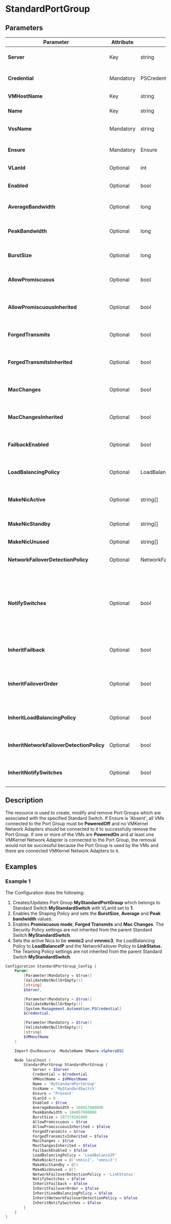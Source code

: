 # StandardPortGroup

## Parameters

| Parameter | Attribute | DataType | Description | Allowed Values |
| --- | --- | --- | --- | --- |
| **Server** | Key | string | The name of the Server we are trying to connect to. The Server can be a vCenter or ESXi. ||
| **Credential** | Mandatory | PSCredential | The credentials needed for connection to the specified Server. ||
| **VMHostName** | Key | string | The name of the VMHost which is going to be used. ||
| **Name** | Key | string | The name of the Standard Port Group. ||
| **VssName** | Mandatory | string | The name of the Standard Switch to which the Standard Port Group belongs to. ||
| **Ensure** | Mandatory | Ensure | Value indicating if the Standard Port Group should be Present or Absent. | Present, Absent |
| **VLanId** | Optional | int | The VLanId for ports using this Standard Port Group. | 0 - 4095 |
| **Enabled** | Optional | bool | The flag to indicate whether or not traffic shaper is enabled on the port. ||
| **AverageBandwidth** | Optional | long | The average bandwidth in bits per second if shaping is enabled on the port. ||
| **PeakBandwidth** | Optional | long | The peak bandwidth during bursts in bits per second if traffic shaping is enabled on the port. ||
| **BurstSize** | Optional | long | The maximum burst size allowed in bytes if shaping is enabled on the port. ||
| **AllowPromiscuous** | Optional | bool | Specifies whether promiscuous mode is enabled for the corresponding Standard Port Group. ||
| **AllowPromiscuousInherited** | Optional | bool | Specifies whether the AllowPromiscuous setting is inherited from the parent Standard Switch. ||
| **ForgedTransmits** | Optional | bool | Specifies whether forged transmits are enabled for the corresponding Standard Port Group. ||
| **ForgedTransmitsInherited** | Optional | bool | Specifies whether the ForgedTransmits setting is inherited from the parent Standard Switch. ||
| **MacChanges** | Optional | bool | Specifies whether MAC address changes are enabled for the corresponding Standard Port Group. ||
| **MacChangesInherited** | Optional | bool | Specifies whether the MacChanges setting is inherited from the parent Standard Switch. ||
| **FailbackEnabled** | Optional | bool | Specifies how a Physical Adapter is returned to active duty after recovering from a failure. ||
| **LoadBalancingPolicy** | Optional | LoadBalancingPolicy | Determines how network traffic is distributed between the network Adapters assigned to a Switch. | LoadBalanceIP, LoadBalanceSrcMac, LoadBalanceSrcId, ExplicitFailover |
| **MakeNicActive** | Optional | string[] | The Adapters you want to continue to use when the network Adapter connectivity is available and active. ||
| **MakeNicStandby** | Optional | string[] | The Adapters you want to use if one of the active Adapter's connectivity is unavailable. ||
| **MakeNicUnused** | Optional | string[] | The Adapters you do not want to use. ||
| **NetworkFailoverDetectionPolicy** | Optional | NetworkFailoverDetectionPolicy | Specifies how to reroute traffic in the event of an Adapter failure. | LinkStatus, BeaconProbing |
| **NotifySwitches** | Optional | bool | Indicates that whenever a virtual NIC is connected to the Standard Switch or whenever that virtual NIC's traffic is routed over a different physical NIC in the team because of a failover event, a notification is sent over the network to update the lookup tables on the physical Switches. ||
| **InheritFailback** | Optional | bool | Indicates that the value of the FailbackEnabled parameter is inherited from the Standard Switch. ||
| **InheritFailoverOrder** | Optional | bool | Indicates that the value of the MakeNicActive, MakeNicStandBy, and MakeNicUnused parameters are inherited from the Standard Switch. ||
| **InheritLoadBalancingPolicy** | Optional | bool | Indicates that the value of the LoadBalancingPolicy parameter is inherited from the Standard Switch. ||
| **InheritNetworkFailoverDetectionPolicy** | Optional | bool | Indicates that the value of the NetworkFailoverDetectionPolicy parameter is inherited from the Standard Switch. ||
| **InheritNotifySwitches** | Optional | bool | Indicates that the value of the NotifySwitches parameter is inherited from the Standard Switch. ||

## Description

The resource is used to create, modify and remove Port Groups which are associated with the specified Standard Switch. If Ensure is 'Absent', all VMs connected to the Port Group must be **PoweredOff** and no VMKernel Network Adapters should be connected to it to successfully remove the Port Group. If one or more of the VMs are **PoweredOn** and at least one VMKernel Network Adapter is connected to the Port Group, the removal would not be successful because the Port Group is used by the VMs and there are connected VMKernel Network Adapters to it.

## Examples

### Example 1

The Configuration does the following:

1. Creates/Updates Port Group **MyStandardPortGroup** which belongs to Standard Switch **MyStandardSwitch** with VLanId set to **1**.
2. Enables the Shaping Policy and sets the **BurstSize**, **Average** and **Peak bandwidth** values.
3. Enables **Promiscuous mode**, **Forged Transmits** and **Mac Changes**. The Security Policy settings are not inherited from the parent Standard Switch **MyStandardSwitch**.
4. Sets the active Nics to be **vmnic2** and **vmnnic3**, the LoadBalancing Policy to **LoadBalanceIP** and the NetworkFailover Policy to **LinkStatus**.
The Teaming Policy settings are not inherited from the parent Standard Switch **MyStandardSwitch**.

```powershell
Configuration StandardPortGroup_Config {
    Param(
        [Parameter(Mandatory = $true)]
        [ValidateNotNullOrEmpty()]
        [string]
        $Server,

        [Parameter(Mandatory = $true)]
        [ValidateNotNullOrEmpty()]
        [System.Management.Automation.PSCredential]
        $Credential,

        [Parameter(Mandatory = $true)]
        [ValidateNotNullOrEmpty()]
        [string]
        $VMHostName
    )

    Import-DscResource -ModuleName VMware.vSphereDSC

    Node localhost {
        StandardPortGroup StandardPortGroup {
            Server = $Server
            Credential = $Credential
            VMHostName = $VMHostName
            Name = 'MyStandardPortGroup'
            VssName = 'MyStandardSwitch'
            Ensure = 'Present'
            VLanId = 0
            Enabled = $true
            AverageBandwidth = 104857600000
            PeakBandwidth = 104857600000
            BurstSize = 107374182400
            AllowPromiscuous = $true
            AllowPromiscuousInherited = $false
            ForgedTransmits = $true
            ForgedTransmitsInherited = $false
            MacChanges = $true
            MacChangesInherited = $false
            FailbackEnabled = $false
            LoadBalancingPolicy = 'LoadBalanceIP'
            MakeNicActive = @('vmnic2', 'vmnic3')
            MakeNicStandby = @()
            MakeNicUnused = @()
            NetworkFailoverDetectionPolicy = 'LinkStatus'
            NotifySwitches = $false
            InheritFailback = $false
            InheritFailoverOrder = $false
            InheritLoadBalancingPolicy = $false
            InheritNetworkFailoverDetectionPolicy = $false
            InheritNotifySwitches = $false
        }
    }
}
```
